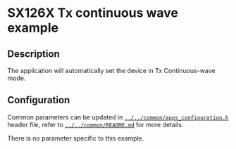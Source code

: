 # SX126X Tx continuous wave example

## Description

The application will automatically set the device in Tx Continuous-wave mode.

## Configuration

Common parameters can be updated in [`../../common/apps_configuration.h`](../../common/apps_configuration.h) header file, refer to [`../../common/README.md`](../../common/README.md) for more details.

There is no parameter specific to this example.
